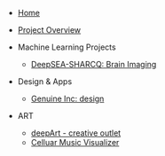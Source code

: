 <!-- docs/_sidebar.md -->

* [Home](/)
* [Project Overview](/pages/ProjectOverview.md)

* Machine Learning Projects
    * [DeepSEA-SHARCQ: Brain Imaging](/pages/SHARCQ.md)

* Design & Apps
    * [Genuine Inc: design](/pages/Genuine.md)

* ART
    * [deepArt - creative outlet](/pages/deepArt.md)
    * [Celluar Music Visualizer](/pages/CMV.md)